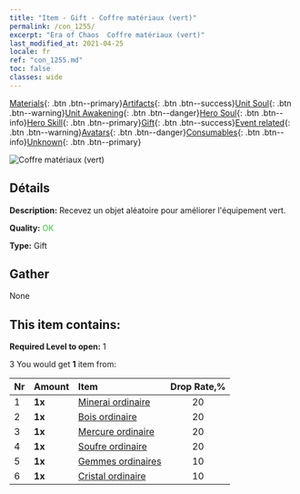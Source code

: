 ```yaml
---
title: "Item - Gift - Coffre matériaux (vert)"
permalink: /con_1255/
excerpt: "Era of Chaos  Coffre matériaux (vert)"
last_modified_at: 2021-04-25
locale: fr
ref: "con_1255.md"
toc: false
classes: wide
---
```

 [Materials](/ItemsFR/){: .btn .btn--primary}[Artifacts](/ItemsFR/Artifacts/){: .btn .btn--success}[Unit Soul](/ItemsFR/UnitSoul/){: .btn .btn--warning}[Unit Awakening](/ItemsFR/UnitAwakening/){: .btn .btn--danger}[Hero Soul](/ItemsFR/HeroSoul/){: .btn .btn--info}[Hero Skill](/ItemsFR/HeroSkill/){: .btn .btn--primary}[Gift](/ItemsFR/Gift/){: .btn .btn--success}[Event related](/ItemsFR/Events/){: .btn .btn--warning}[Avatars](/ItemsFR/Avatars/){: .btn .btn--danger}[Consumables](/ItemsFR/Consumables/){: .btn .btn--info}[Unknown](/ItemsFR/Unknown/){: .btn .btn--primary}

 ![Coffre matériaux (vert)](/images/t/i_304002.png)

## Détails
 **Description:** Recevez un objet aléatoire pour améliorer l'équipement vert.

 **Quality:** <span style="color: #32CD32">OK</span>

 **Type:** Gift

## Gather

  None

## This item contains:

 **Required Level to open:** 1

 3 You would get **1** item  from:

  | Nr | Amount |     Item    | Drop Rate,% |
  |:---|:-------|:------------|:---------:|
  | 1 |  **1x** | [Minerai ordinaire](/ItemsFR/mat_6/) | 20 | 
  | 2 |  **1x** | [Bois ordinaire](/ItemsFR/mat_7/) | 20 | 
  | 3 |  **1x** | [Mercure ordinaire](/ItemsFR/mat_8/) | 20 | 
  | 4 |  **1x** | [Soufre ordinaire](/ItemsFR/mat_9/) | 20 | 
  | 5 |  **1x** | [Gemmes ordinaires](/ItemsFR/mat_10/) | 10 | 
  | 6 |  **1x** | [Cristal ordinaire](/ItemsFR/mat_11/) | 10 | 
